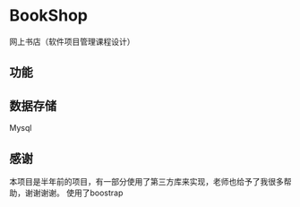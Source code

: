 # BookShop
网上书店（软件项目管理课程设计）
## 功能
  
## 数据存储
Mysql

## 感谢
本项目是半年前的项目，有一部分使用了第三方库来实现，老师也给予了我很多帮助，谢谢谢谢。
使用了boostrap
